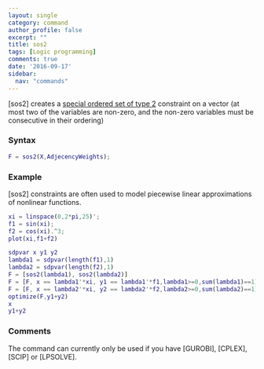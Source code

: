 ```yaml
---
layout: single
category: command
author_profile: false
excerpt: ""
title: sos2
tags: [Logic programming]
comments: true
date: '2016-09-17'
sidebar:
  nav: "commands"
---
```


[sos2] creates a [special ordered set of type 2](http://en.wikipedia.org/wiki/Special_ordered_set) constraint on a vector (at most two of the variables are non-zero, and the non-zero variables must be consecutive in their ordering)

### Syntax

````matlab
F = sos2(X,AdjecencyWeights);
````

### Example

[sos2] constraints are often used to model piecewise linear approximations of nonlinear functions.

````matlab
xi = linspace(0,2*pi,25)';
f1 = sin(xi);
f2 = cos(xi).^3;
plot(xi,f1+f2)

sdpvar x y1 y2
lambda1 = sdpvar(length(f1),1)
lambda2 = sdpvar(length(f2),1)
F = [sos2(lambda1), sos2(lambda2)]
F = [F, x == lambda1'*xi, y1 == lambda1'*f1,lambda1>=0,sum(lambda1)==1]
F = [F, x == lambda2'*xi, y2 == lambda2'*f2,lambda2>=0,sum(lambda2)==1]
optimize(F,y1+y2)
x
y1+y2
````

### Comments

The command can currently only be used if you have [GUROBI], [CPLEX], [SCIP] or  [LPSOLVE].
